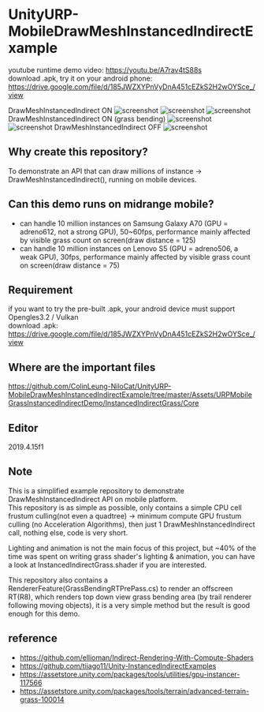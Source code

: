 # UnityURP-MobileDrawMeshInstancedIndirectExample

youtube runtime demo video: https://youtu.be/A7rav4tS88s  
download .apk, try it on your android phone: https://drive.google.com/file/d/185JWZXYPnVyDnA451cEZkS2H2wOYSce_/view

 DrawMeshInstancedIndirect ON
 ![screenshot](https://i.imgur.com/oQoFK46.png)
 ![screenshot](https://i.imgur.com/DDPbFhQ.png)
 ![screenshot](https://i.imgur.com/rBvlLeG.png)
 DrawMeshInstancedIndirect ON (grass bending)
 ![screenshot](https://i.imgur.com/QDXbEZw.png)
 ![screenshot](https://i.imgur.com/E7wEEPR.png)
 DrawMeshInstancedIndirect OFF
 ![screenshot](https://i.imgur.com/xOhTW6d.png)
 
 Why create this repository?
 -------------
 To demonstrate an API that can draw millions of instance -> DrawMeshInstancedIndirect(), running on mobile devices.
 
 Can this demo runs on midrange mobile?
---------------
- can handle 10 million instances on Samsung Galaxy A70 (GPU = adreno612, not a strong GPU), 50~60fps, performance mainly affected by visible grass count on screen(draw distance = 125)
- can handle 10 million instances on Lenovo S5 (GPU = adreno506, a weak GPU), 30fps, performance mainly affected by visible grass count on screen(draw distance = 75)
 
 Requirement
 -----------------
 if you want to try the pre-built .apk, your android device must support Opengles3.2 / Vulkan  
 download .apk: https://drive.google.com/file/d/185JWZXYPnVyDnA451cEZkS2H2wOYSce_/view
 
 Where are the important files
 ----------------
 https://github.com/ColinLeung-NiloCat/UnityURP-MobileDrawMeshInstancedIndirectExample/tree/master/Assets/URPMobileGrassInstancedIndirectDemo/InstancedIndirectGrass/Core
 
 Editor
 ------------
 2019.4.15f1
 
 Note
 -------------
 This is a simplified example repository to demonstrate DrawMeshInstancedIndirect API on mobile platform.  
 This repository is as simple as possible, only contains a simple CPU cell frustum culling(not even a quadtree) -> minimum compute GPU frustum culling (no Acceleration Algorithms), then just 1 DrawMeshInstancedIndirect call, nothing else, code is very short.
 
 Lighting and animation is not the main focus of this project, but ~40% of the time was spent on writing grass shader's lighting & animation, you can have a look at  InstancedIndirectGrass.shader if you are interested.  
 
 This repository also contains a RendererFeature(GrassBendingRTPrePass.cs) to render an offscreen RT(R8), which renders top down view grass bending area (by trail renderer following moving objects), it is a very simple method but the result is good enough for this demo.
 
reference
-------------------
- https://github.com/ellioman/Indirect-Rendering-With-Compute-Shaders
- https://github.com/tiiago11/Unity-InstancedIndirectExamples
- https://assetstore.unity.com/packages/tools/utilities/gpu-instancer-117566
- https://assetstore.unity.com/packages/tools/terrain/advanced-terrain-grass-100014

